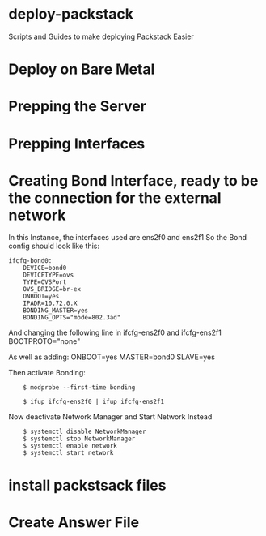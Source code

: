 # deploy-packstack
Scripts and Guides to make deploying Packstack Easier


# Deploy on Bare Metal 
# Prepping the Server
  # Prepping Interfaces
  
   # Creating Bond Interface, ready to be the connection for the external network
    
   In this Instance, the interfaces used are ens2f0 and ens2f1
   So the Bond config should look like this: 
    
    ifcfg-bond0:
        DEVICE=bond0
        DEVICETYPE=ovs
        TYPE=OVSPort
        OVS_BRIDGE=br-ex
        ONBOOT=yes
        IPADR=10.72.0.X
        BONDING_MASTER=yes
        BONDING_OPTS="mode=802.3ad"
        
        
   And changing the following line in ifcfg-ens2f0 and ifcfg-ens2f1
        BOOTPROTO="none"
        
   
   As well as adding: 
        ONBOOT=yes
        MASTER=bond0
        SLAVE=yes
   
   Then activate Bonding: 
   
        $ modprobe --first-time bonding
        
        $ ifup ifcfg-ens2f0 | ifup ifcfg-ens2f1
        
        
        
   Now deactivate Network Manager and Start Network Instead
   
        $ systemctl disable NetworkManager
        $ systemctl stop NetworkManager
        $ systemctl enable network
        $ systemctl start network
        
        
  # install packstsack files
  # Create Answer File
  
  
  
